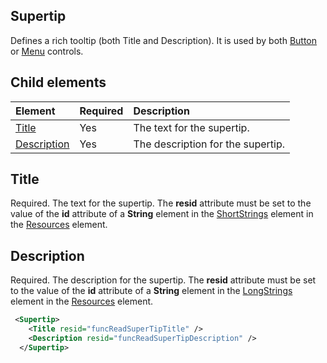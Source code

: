 ## Supertip
Defines a rich tooltip (both Title and Description). It is used by both [Button](./control.md#button-control) or [Menu](./control.md#menu-dropdown-button-controls)  controls. 

## Child elements
|  Element |  Required  |  Description  |
|:-----|:-----|:-----|
|  [Title](#title)        | Yes |   The text for the supertip.         |
|  [Description](#description)  | Yes |  The description for the supertip.    |

## Title
Required. The text for the supertip. The  **resid** attribute must be set to the value of the **id** attribute of a **String** element in the [ShortStrings](./resources.md#shortstrings) element in the [Resources](./resources.md) element.

## Description
Required. The description for the supertip. The  **resid** attribute must be set to the value of the **id** attribute of a **String** element in the [LongStrings](./resources.md#longstrings) element in the [Resources](./resources.md) element.

```xml
 <Supertip>
    <Title resid="funcReadSuperTipTitle" />
    <Description resid="funcReadSuperTipDescription" />
  </Supertip>
```